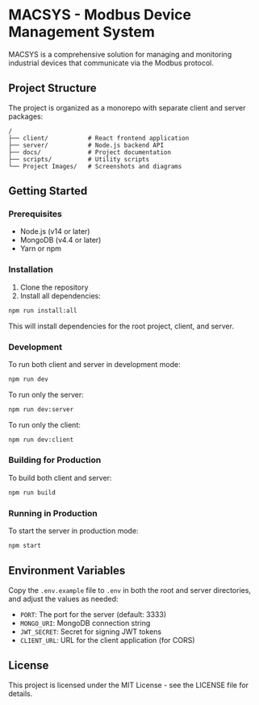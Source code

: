 # MACSYS - Modbus Device Management System

MACSYS is a comprehensive solution for managing and monitoring industrial devices that communicate via the Modbus protocol.

## Project Structure

The project is organized as a monorepo with separate client and server packages:

```
/
├── client/           # React frontend application
├── server/           # Node.js backend API
├── docs/             # Project documentation
├── scripts/          # Utility scripts
└── Project Images/   # Screenshots and diagrams
```

## Getting Started

### Prerequisites

- Node.js (v14 or later)
- MongoDB (v4.4 or later)
- Yarn or npm

### Installation

1. Clone the repository
2. Install all dependencies:

```bash
npm run install:all
```

This will install dependencies for the root project, client, and server.

### Development

To run both client and server in development mode:

```bash
npm run dev
```

To run only the server:

```bash
npm run dev:server
```

To run only the client:

```bash
npm run dev:client
```

### Building for Production

To build both client and server:

```bash
npm run build
```

### Running in Production

To start the server in production mode:

```bash
npm start
```

## Environment Variables

Copy the `.env.example` file to `.env` in both the root and server directories, and adjust the values as needed:

- `PORT`: The port for the server (default: 3333)
- `MONGO_URI`: MongoDB connection string
- `JWT_SECRET`: Secret for signing JWT tokens
- `CLIENT_URL`: URL for the client application (for CORS)

## License

This project is licensed under the MIT License - see the LICENSE file for details.